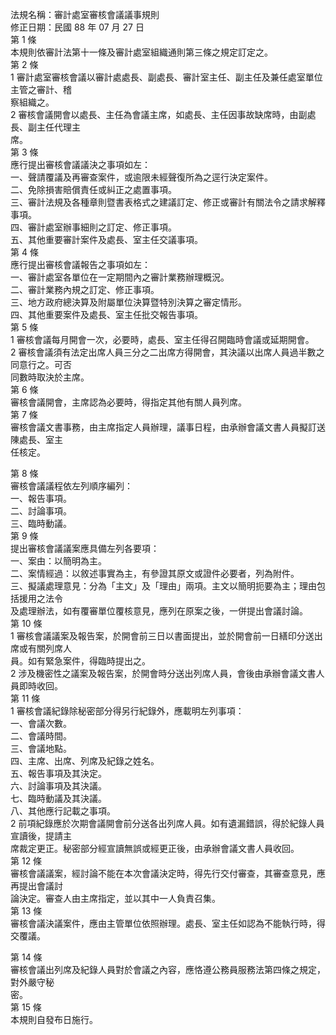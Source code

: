 法規名稱：審計處室審核會議議事規則  
修正日期：民國 88 年 07 月 27 日  
第 1 條  
本規則依審計法第十一條及審計處室組織通則第三條之規定訂定之。  
第 2 條  
1 審計處室審核會議以審計處處長、副處長、審計室主任、副主任及兼任處室單位主管之審計、稽  
察組織之。  
2 審核會議開會以處長、主任為會議主席，如處長、主任因事故缺席時，由副處長、副主任代理主  
席。  
第 3 條  
應行提出審核會議議決之事項如左：  
一、聲請覆議及再審查案件，或逾限未經聲復所為之逕行決定案件。  
二、免除損害賠償責任或糾正之處置事項。  
三、審計法規及各種章則暨書表格式之建議訂定、修正或審計有關法令之請求解釋事項。  
四、審計處室辦事細則之訂定、修正事項。  
五、其他重要審計案件及處長、室主任交議事項。  
第 4 條  
應行提出審核會議報告之事項如左：  
一、審計處室各單位在一定期間內之審計業務辦理概況。  
二、審計業務內規之訂定、修正事項。  
三、地方政府總決算及附屬單位決算暨特別決算之審定情形。  
四、其他重要案件及處長、室主任批交報告事項。  
第 5 條  
1 審核會議每月開會一次，必要時，處長、室主任得召開臨時會議或延期開會。  
2 審核會議須有法定出席人員三分之二出席方得開會，其決議以出席人員過半數之同意行之。可否  
同數時取決於主席。  
第 6 條  
審核會議開會，主席認為必要時，得指定其他有關人員列席。  
第 7 條  
審核會議文書事務，由主席指定人員辦理，議事日程，由承辦會議文書人員擬訂送陳處長、室主  
任核定。  


第 8 條  
審核會議議程依左列順序編列：  
一、報告事項。  
二、討論事項。  
三、臨時動議。  
第 9 條  
提出審核會議議案應具備左列各要項：  
一、案由：以簡明為主。  
二、案情經過：以敘述事實為主，有參證其原文或證件必要者，列為附件。  
三、擬議處理意見：分為「主文」及「理由」兩項。主文以簡明扼要為主；理由包括援用之法令  
及處理辦法，如有覆審單位覆核意見，應列在原案之後，一併提出會議討論。  
第 10 條  
1 審核會議議案及報告案，於開會前三日以書面提出，並於開會前一日繕印分送出席或有關列席人  
員。如有緊急案件，得臨時提出之。  
2 涉及機密性之議案及報告案，於開會時分送出列席人員，會後由承辦會議文書人員即時收回。  
第 11 條  
1 審核會議紀錄除秘密部分得另行紀錄外，應載明左列事項：  
一、會議次數。  
二、會議時間。  
三、會議地點。  
四、主席、出席、列席及紀錄之姓名。  
五、報告事項及其決定。  
六、討論事項及其決議。  
七、臨時動議及其決議。  
八、其他應行記載之事項。  
2 前項紀錄應於次期會議開會前分送各出列席人員。如有遺漏錯誤，得於紀錄人員宣讀後，提請主  
席裁定更正。秘密部分經宣讀無誤或經更正後，由承辦會議文書人員收回。  
第 12 條  
審核會議議案，經討論不能在本次會議決定時，得先行交付審查，其審查意見，應再提出會議討  
論決定。審查人由主席指定，並以其中一人負責召集。  
第 13 條  
審核會議決議案件，應由主管單位依照辦理。處長、室主任如認為不能執行時，得交覆議。  


第 14 條  
審核會議出列席及紀錄人員對於會議之內容，應恪遵公務員服務法第四條之規定，對外嚴守秘  
密。  
第 15 條  
本規則自發布日施行。  



